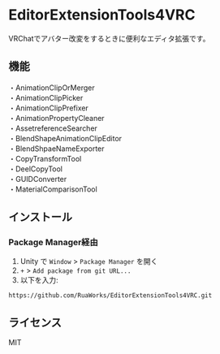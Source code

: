 # EditorExtensionTools4VRC
VRChatでアバター改変をするときに便利なエディタ拡張です。

## 機能
・AnimationClipOrMerger  
・AnimationClipPicker  
・AnimationClipPrefixer  
・AnimationPropertyCleaner  
・AssetreferenceSearcher  
・BlendShapeAnimationClipEditor  
・BlendShpaeNameExporter  
・CopyTransformTool  
・DeelCopyTool  
・GUIDConverter  
・MaterialComparisonTool  
## インストール
### Package Manager経由
1. Unity で `Window` > `Package Manager` を開く
2. `+` > `Add package from git URL...`
3. 以下を入力:
```
https://github.com/RuaWorks/EditorExtensionTools4VRC.git
```


## ライセンス
MIT